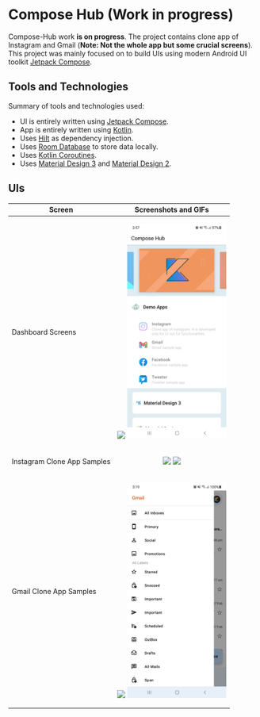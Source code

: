# Compose Hub (Work in progress)

Compose-Hub work **is on progress**. The project contains clone app of Instagram and Gmail (**Note:
Not the whole app but some crucial screens**). This project was mainly focused on to build UIs using
modern Android UI toolkit [Jetpack Compose](https://developer.android.com/jetpack/compose).

## Tools and Technologies

Summary of tools and technologies used:

- UI is entirely written using [Jetpack Compose](https://developer.android.com/jetpack/compose).
- App is entirely written using [Kotlin](https://kotlinlang.org/docs/getting-started.html).
- Uses [Hilt](https://developer.android.com/training/dependency-injection/hilt-android) as
  dependency injection.
- Uses [Room Database](https://developer.android.com/training/data-storage/room) to store data
  locally.
- Uses [Kotlin Coroutines](https://developer.android.com/kotlin/coroutines/coroutines-best-practices).
- Uses [Material Design 3](https://m3.material.io/) and [Material Design 2](https://material.io/).

## UIs

| Screen                      |                                                                                                                                            Screenshots and GIFs                                                                                                                                             |
|-----------------------------|:-----------------------------------------------------------------------------------------------------------------------------------------------------------------------------------------------------------------------------------------------------------------------------------------------------------:|
| Dashboard Screens           | <p float="left"> <img src="https://github.com/ghaleprachan/jetpack-compose-hub/blob/develop/arts/gifs/dashboard.gif?raw=true" width="200" height="auto"> <img src="https://github.com/ghaleprachan/jetpack-compose-hub/blob/develop/arts/ss/dashboard-expanded.jpg?raw=true" width="200" height="auto"></p> |
| Instagram Clone App Samples |  <p float="left"> <img src="https://github.com/ghaleprachan/jetpack-compose-hub/blob/develop/arts/gifs/insta-home.gif?raw=true" width="200" height="auto"> <img src="https://github.com/ghaleprachan/jetpack-compose-hub/blob/develop/arts/gifs/insta-profile.gif?raw=true" width="200" height="auto"></p>  |
| Gmail Clone App Samples     |    <p float="left"> <img src="https://github.com/ghaleprachan/jetpack-compose-hub/blob/develop/arts/gifs/mail-home.gif?raw=true" width="200" height="auto"> <img src="https://github.com/ghaleprachan/jetpack-compose-hub/blob/develop/arts/ss/mail-drawer.jpg?raw=true" width="200" height="auto"></p>     |
